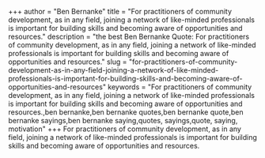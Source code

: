 +++
author = "Ben Bernanke"
title = "For practitioners of community development, as in any field, joining a network of like-minded professionals is important for building skills and becoming aware of opportunities and resources."
description = "the best Ben Bernanke Quote: For practitioners of community development, as in any field, joining a network of like-minded professionals is important for building skills and becoming aware of opportunities and resources."
slug = "for-practitioners-of-community-development-as-in-any-field-joining-a-network-of-like-minded-professionals-is-important-for-building-skills-and-becoming-aware-of-opportunities-and-resources"
keywords = "For practitioners of community development, as in any field, joining a network of like-minded professionals is important for building skills and becoming aware of opportunities and resources.,ben bernanke,ben bernanke quotes,ben bernanke quote,ben bernanke sayings,ben bernanke saying,quotes, sayings,quote, saying, motivation"
+++
For practitioners of community development, as in any field, joining a network of like-minded professionals is important for building skills and becoming aware of opportunities and resources.
